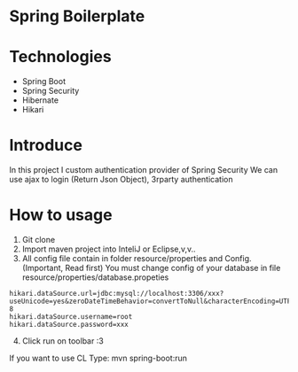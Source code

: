 # Spring Boilerplate

# Technologies
* Spring Boot
* Spring Security
* Hibernate
* Hikari
# Introduce
In this project
I custom authentication provider of Spring Security
We can use ajax to login (Return Json Object), 3rparty authentication

# How to usage
1. Git clone
2. Import maven project into InteliJ or Eclipse,v,v..
3. All config file contain in folder resource/properties and Config. (Important, Read first)
You must change config of your database in file resource/properties/database.propeties

``` hikari.dataSourceClassName=com.mysql.jdbc.jdbc2.optional.MysqlDataSource
hikari.dataSource.url=jdbc:mysql://localhost:3306/xxx?useUnicode=yes&zeroDateTimeBehavior=convertToNull&characterEncoding=UTF-8
hikari.dataSource.username=root
hikari.dataSource.password=xxx 
```

4. Click run on toolbar :3

If you want to use CL
Type: mvn spring-boot:run


